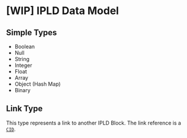 # [WIP] IPLD Data Model

## Simple Types

* Boolean
* Null
* String
* Integer
* Float
* Array
* Object (Hash Map)
* Binary

## Link Type

This type represents a link to another IPLD Block. The link reference
is a [`CID`]('./CID.md).
